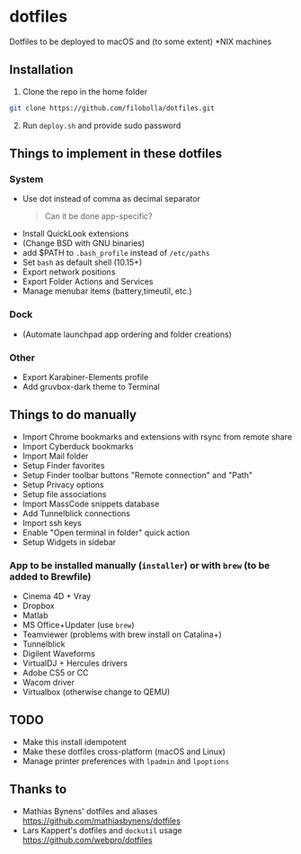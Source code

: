 # dotfiles
Dotfiles to be deployed to macOS and (to some extent) *NIX machines

## Installation
1. Clone the repo in the home folder
``` bash
git clone https://github.com/filobolla/dotfiles.git
```
2. Run `deploy.sh` and provide sudo password

## Things to implement in these dotfiles
### System
- Use dot instead of comma as decimal separator
    > Can it be done app-specific?
- Install QuickLook extensions
- (Change BSD with GNU binaries)
- add $PATH to `.bash_profile` instead of `/etc/paths`
- Set `bash` as default shell (10.15+)
- Export network positions
- Export Folder Actions and Services
- Manage menubar items (battery,timeutil, etc.)
### Dock
- (Automate launchpad app ordering and folder creations)
### Other
- Export Karabiner-Elements profile
- Add gruvbox-dark theme to Terminal
## Things to do manually
- Import Chrome bookmarks and extensions with rsync from remote share
- Import Cyberduck bookmarks
- Import Mail folder
- Setup Finder favorites
- Setup Finder toolbar buttons "Remote connection" and "Path"
- Setup Privacy options
- Setup file associations
- Import MassCode snippets database
- Add Tunnelblick connections
- Import ssh keys
- Enable "Open terminal in folder" quick action
- Setup Widgets in sidebar
### App to be installed manually (`installer`) or with `brew` (to be added to Brewfile)
- Cinema 4D + Vray
- Dropbox
- Matlab
- MS Office+Updater (use `brew`)
- Teamviewer (problems with brew install on Catalina+)
- Tunnelblick
- Digilent Waveforms
- VirtualDJ + Hercules drivers
- Adobe CS5 or CC
- Wacom driver
- Virtualbox (otherwise change to QEMU)

## TODO
- Make this install idempotent
- Make these dotfiles cross-platform (macOS and Linux)
- Manage printer preferences with `lpadmin` and `lpoptions`

## Thanks to
- Mathias Bynens' dotfiles and aliases https://github.com/mathiasbynens/dotfiles 
- Lars Kappert's dotfiles and `dockutil` usage https://github.com/webpro/dotfiles

